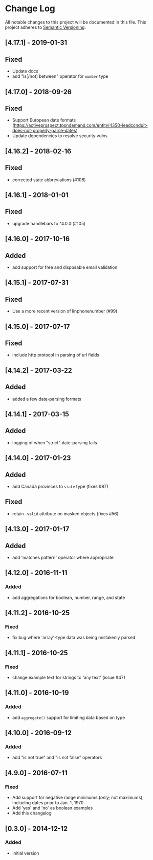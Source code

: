 # Change Log
All notable changes to this project will be documented in this file.
This project adheres to [Semantic Versioning](http://semver.org/).

## [4.17.1] - 2019-01-31
## Fixed
- Update docs
- add "is[/not] between" operator for `number` type

## [4.17.0] - 2018-09-26
## Fixed
- Support European date formats (https://activeprospect.tpondemand.com/entity/4350-leadconduit-does-not-properly-parse-dates)
- Update dependencies to resolve security vulns

## [4.16.2] - 2018-02-16
## Fixed
- corrected state abbreviations (#108)

## [4.16.1] - 2018-01-01
## Fixed
- upgrade handlebars to ^4.0.0 (#105)

## [4.16.0] - 2017-10-16
## Added
- add support for free and disposable email validation

## [4.15.1] - 2017-07-31
## Fixed
- Use a more recent version of linphonenumber (#99)

## [4.15.0] - 2017-07-17
## Fixed
- include http protocol in parsing of url fields

## [4.14.2] - 2017-03-22
## Added
- added a few date-parsing formats

## [4.14.1] - 2017-03-15
## Added
- logging of when "strict" date-parsing fails

## [4.14.0] - 2017-01-23
## Added
- add Canada provinces to `state` type (fixes #87)
## Fixed
- retain `.valid` attribute on masked objects (fixes #56)

## [4.13.0] - 2017-01-17
## Added
- add 'matches pattern' operator where appropriate

## [4.12.0] - 2016-11-11
### Added
- add aggregations for boolean, number, range, and state

## [4.11.2] - 2016-10-25
### Fixed
- fix bug where 'array'-type data was being mistakenly parsed

## [4.11.1] - 2016-10-25
### Fixed
- change example text for strings to 'any text' (issue #47)

## [4.11.0] - 2016-10-19
### Added
- add `aggregate()` support for limiting data based on type

## [4.10.0] - 2016-09-12
### Added
- add "is not true" and "is not false" operators

## [4.9.0] - 2016-07-11
### Fixed
- Add support for negative range minimums (_only;_ not maximums), including dates prior to Jan. 1, 1970
- Add 'yes' and 'no' as boolean examples
- Add this changelog

## [0.3.0] - 2014-12-12
### Added
- Initial version
